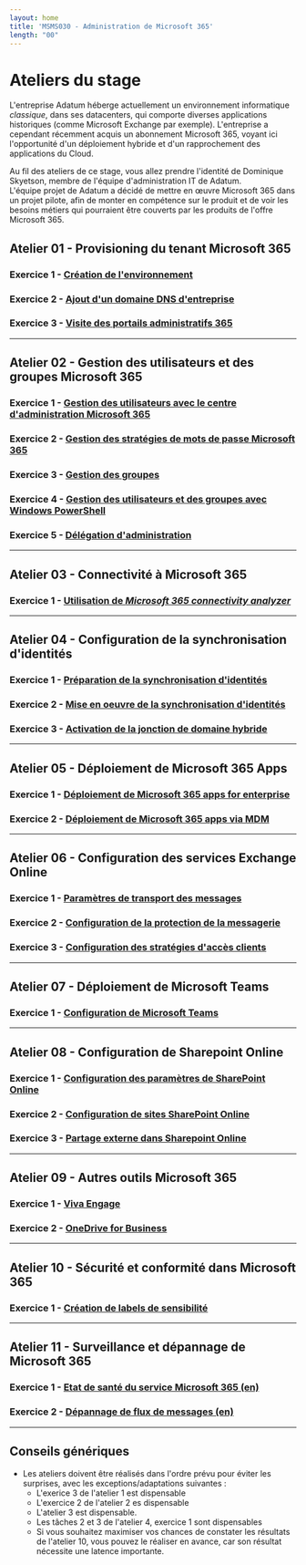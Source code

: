 ```yaml
---
layout: home
title: 'MSMS030 - Administration de Microsoft 365'
length: "00"
---
```

# Ateliers du stage
L'entreprise Adatum héberge actuellement un environnement informatique *classique*, dans ses datacenters, qui comporte diverses applications historiques (comme Microsoft Exchange par exemple). L'entreprise a cependant récemment acquis un abonnement Microsoft 365, voyant ici l'opportunité d'un déploiement hybride et d'un rapprochement des applications du Cloud.  

Au fil des ateliers de ce stage, vous allez prendre l'identité de Dominique Skyetson, membre de l'équipe d'administration IT de Adatum.  
L'équipe projet de Adatum a décidé de mettre en œuvre Microsoft 365  dans un projet pilote, afin de monter en compétence sur le produit et de voir les besoins métiers qui pourraient être couverts par les produits de l'offre Microsoft 365.
## Atelier 01 - Provisioning du tenant Microsoft 365
### Exercice 1 - [Création de l'environnement](lab1e1)
### Exercice 2 - [Ajout d'un domaine DNS d'entreprise](lab1e2)
### Exercice 3 - [Visite des portails administratifs 365](lab1e3)
___
## Atelier 02 - Gestion des utilisateurs et des groupes Microsoft 365
### Exercice 1 - [Gestion des utilisateurs avec le centre d'administration Microsoft 365](lab2e1)
### Exercice 2 - [Gestion des stratégies de mots de passe Microsoft 365](lab2e2)
### Exercice 3 - [Gestion des groupes](lab2e3)
### Exercice 4 - [Gestion des utilisateurs et des groupes avec Windows PowerShell](lab2e4)
### Exercice 5 - [Délégation d'administration](lab2e5)
___
## Atelier  03 - Connectivité à Microsoft 365
### Exercice 1 - [Utilisation de *Microsoft 365 connectivity analyzer*](lab3e1)
___
## Atelier 04 - Configuration de la synchronisation d'identités
### Exercice 1 - [Préparation de la synchronisation d'identités](lab4e1)
### Exercice 2 - [Mise en oeuvre de la synchronisation d'identités](lab4e2)
### Exercice 3 - [Activation de la jonction de domaine hybride](lab4e3)
___
## Atelier 05 - Déploiement de Microsoft 365 Apps
### Exercice 1 - [Déploiement de Microsoft 365 apps for enterprise](lab5e1)
### Exercice 2 - [Déploiement de Microsoft 365 apps via MDM](lab5e2)
___
## Atelier 06 - Configuration des services Exchange Online
### Exercice 1 - [Paramètres de transport des messages](lab6e1)
### Exercice 2 - [Configuration de la protection de la messagerie](lab6e2)
### Exercice 3 - [Configuration des stratégies d'accès clients](lab6e3)
___
## Atelier 07 - Déploiement de Microsoft Teams
### Exercice 1 - [Configuration de Microsoft Teams](lab7e1)
___
## Atelier 08 - Configuration de Sharepoint Online
### Exercice 1 - [Configuration des paramètres de SharePoint Online](lab8e1)
### Exercice 2 - [Configuration de sites SharePoint Online](lab8e2)
### Exercice 3 - [Partage externe dans Sharepoint Online](lab8e3)
___
## Atelier 09 - Autres outils Microsoft 365
### Exercice 1 - [Viva Engage](lab9e1)
### Exercice 2 - [OneDrive for Business](lab9e2)
___
## Atelier 10 - Sécurité et conformité dans Microsoft 365
### Exercice 1 - [Création de labels de sensibilité](lab10e1)
___
## Atelier 11 - Surveillance et dépannage de Microsoft 365
### Exercice 1 - [Etat de santé du service Microsoft 365 (en)](lab11e1)
### Exercice 2 - [Dépannage de flux de messages (en)](lab11e2)
___
## Conseils génériques
- Les ateliers doivent être réalisés dans l'ordre prévu pour éviter les surprises, avec les exceptions/adaptations suivantes :
    - L'exerice 3 de l'atelier 1 est dispensable
    - L'exercice 2 de l'atelier 2 es dispensable
    - L'atelier 3 est dispensable.
    - Les tâches 2 et 3 de l'atelier 4, exercice 1 sont dispensables
    - Si vous souhaitez maximiser vos chances de constater les résultats de l'atelier 10, vous pouvez le réaliser en avance, car son résultat nécessite une latence importante.